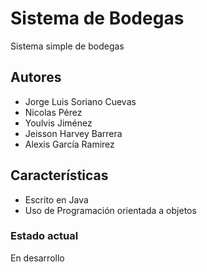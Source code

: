 # Sistema de Bodegas
Sistema simple de bodegas

## Autores

- Jorge Luis Soriano Cuevas
- Nicolas Pérez 
- Youlvis Jiménez
- Jeisson Harvey Barrera
- Alexis García Ramirez

## Características
 - Escrito en Java
 - Uso de Programación orientada a objetos

### Estado actual
 En desarrollo
